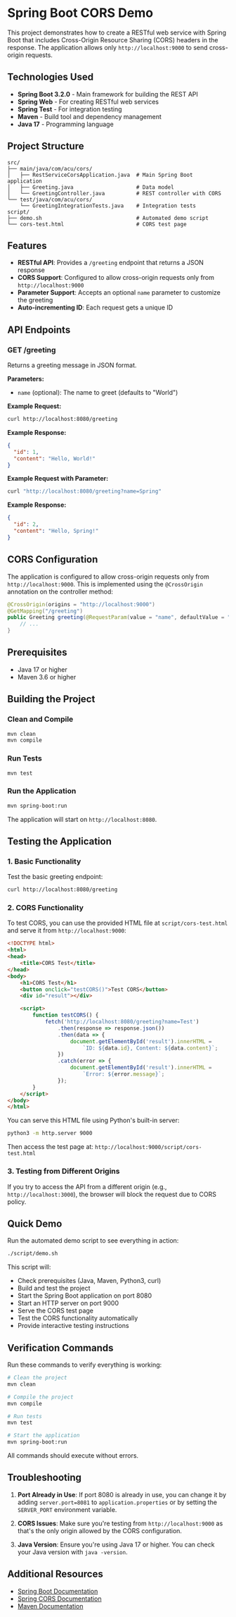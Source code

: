 # Spring Boot CORS Demo

This project demonstrates how to create a RESTful web service with Spring Boot that includes Cross-Origin Resource Sharing (CORS) headers in the response. The application allows only `http://localhost:9000` to send cross-origin requests.

## Technologies Used

- **Spring Boot 3.2.0** - Main framework for building the REST API
- **Spring Web** - For creating RESTful web services
- **Spring Test** - For integration testing
- **Maven** - Build tool and dependency management
- **Java 17** - Programming language

## Project Structure

```
src/
├── main/java/com/acu/cors/
│   ├── RestServiceCorsApplication.java  # Main Spring Boot application
│   ├── Greeting.java                    # Data model
│   └── GreetingController.java          # REST controller with CORS
└── test/java/com/acu/cors/
    └── GreetingIntegrationTests.java    # Integration tests
script/
├── demo.sh                              # Automated demo script
└── cors-test.html                       # CORS test page
```

## Features

- **RESTful API**: Provides a `/greeting` endpoint that returns a JSON response
- **CORS Support**: Configured to allow cross-origin requests only from `http://localhost:9000`
- **Parameter Support**: Accepts an optional `name` parameter to customize the greeting
- **Auto-incrementing ID**: Each request gets a unique ID

## API Endpoints

### GET /greeting

Returns a greeting message in JSON format.

**Parameters:**
- `name` (optional): The name to greet (defaults to "World")

**Example Request:**
```bash
curl http://localhost:8080/greeting
```

**Example Response:**
```json
{
  "id": 1,
  "content": "Hello, World!"
}
```

**Example Request with Parameter:**
```bash
curl "http://localhost:8080/greeting?name=Spring"
```

**Example Response:**
```json
{
  "id": 2,
  "content": "Hello, Spring!"
}
```

## CORS Configuration

The application is configured to allow cross-origin requests only from `http://localhost:9000`. This is implemented using the `@CrossOrigin` annotation on the controller method:

```java
@CrossOrigin(origins = "http://localhost:9000")
@GetMapping("/greeting")
public Greeting greeting(@RequestParam(value = "name", defaultValue = "World") String name) {
    // ...
}
```

## Prerequisites

- Java 17 or higher
- Maven 3.6 or higher

## Building the Project

### Clean and Compile

```bash
mvn clean
mvn compile
```

### Run Tests

```bash
mvn test
```

### Run the Application

```bash
mvn spring-boot:run
```

The application will start on `http://localhost:8080`.

## Testing the Application

### 1. Basic Functionality

Test the basic greeting endpoint:

```bash
curl http://localhost:8080/greeting
```

### 2. CORS Functionality

To test CORS, you can use the provided HTML file at `script/cors-test.html` and serve it from `http://localhost:9000`:

```html
<!DOCTYPE html>
<html>
<head>
    <title>CORS Test</title>
</head>
<body>
    <h1>CORS Test</h1>
    <button onclick="testCORS()">Test CORS</button>
    <div id="result"></div>

    <script>
        function testCORS() {
            fetch('http://localhost:8080/greeting?name=Test')
                .then(response => response.json())
                .then(data => {
                    document.getElementById('result').innerHTML = 
                        `ID: ${data.id}, Content: ${data.content}`;
                })
                .catch(error => {
                    document.getElementById('result').innerHTML = 
                        `Error: ${error.message}`;
                });
        }
    </script>
</body>
</html>
```

You can serve this HTML file using Python's built-in server:

```bash
python3 -m http.server 9000
```

Then access the test page at: `http://localhost:9000/script/cors-test.html`

### 3. Testing from Different Origins

If you try to access the API from a different origin (e.g., `http://localhost:3000`), the browser will block the request due to CORS policy.

## Quick Demo

Run the automated demo script to see everything in action:

```bash
./script/demo.sh
```

This script will:
- Check prerequisites (Java, Maven, Python3, curl)
- Build and test the project
- Start the Spring Boot application on port 8080
- Start an HTTP server on port 9000
- Serve the CORS test page
- Test the CORS functionality automatically
- Provide interactive testing instructions

## Verification Commands

Run these commands to verify everything is working:

```bash
# Clean the project
mvn clean

# Compile the project
mvn compile

# Run tests
mvn test

# Start the application
mvn spring-boot:run
```

All commands should execute without errors.

## Troubleshooting

1. **Port Already in Use**: If port 8080 is already in use, you can change it by adding `server.port=8081` to `application.properties` or by setting the `SERVER_PORT` environment variable.

2. **CORS Issues**: Make sure you're testing from `http://localhost:9000` as that's the only origin allowed by the CORS configuration.

3. **Java Version**: Ensure you're using Java 17 or higher. You can check your Java version with `java -version`.

## Additional Resources

- [Spring Boot Documentation](https://spring.io/projects/spring-boot)
- [Spring CORS Documentation](https://docs.spring.io/spring-framework/reference/web/webmvc-cors.html)
- [Maven Documentation](https://maven.apache.org/guides/)
